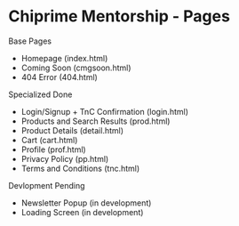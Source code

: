 # Chiprime Mentorship - Pages

Base Pages
- Homepage (index.html)
- Coming Soon (cmgsoon.html)
- 404 Error (404.html)

Specialized Done
- Login/Signup + TnC Confirmation (login.html)
- Products and Search Results (prod.html)
- Product Details (detail.html)
- Cart (cart.html)
- Profile (prof.html)
- Privacy Policy (pp.html)
- Terms and Conditions (tnc.html)

Devlopment Pending
- Newsletter Popup (in development)
- Loading Screen (in development)
